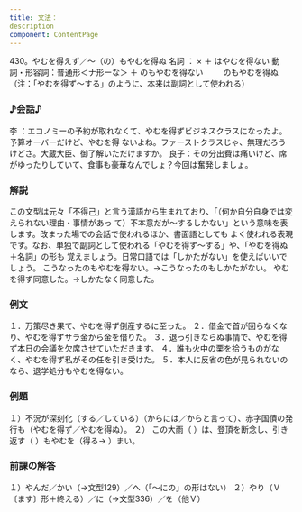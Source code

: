```yaml
---
title: 文法：
description
component: ContentPage
---
```



430。やむを得えず／～（の）もやむを得ぬ
名詞 ： × ＋ はやむを得ない
動詞・形容詞：普通形＜ナ形ーな＞ ＋ のもやむを得ない
        のもやむを得ぬ
（注：「やむを得ず～する」のように、本来は副詞として使われる）
### ♪会話♪
李 ：エコノミーの予約が取れなくて、やむを得ずビジネスクラスになったよ。予算オーバーだけど、やむを得 ないよね。ファーストクラスじゃ、無理だろうけどさ。大蔵大臣、御了解いただけますか。 良子：その分出費は痛いけど、席がゆったりしていて、食事も豪華なんでしょ？今回は奮発しましょ。
### 解説
この文型は元々「不得己」と言う漢語から生まれており、「（何か自分自身では変えられない理由・事情があっ て）不本意だが～するしかない」という意味を表します。改まった場での会話で使われるほか、書面語としても よく使われる表現です。なお、単独で副詞として使われる「やむを得ず～する」や、「やむを得ぬ＋名詞」の形も 覚えましょう。日常口語では「しかたがない」を使えばいいでしょう。
こうなったのもやむを得ない。→こうなったのもしかたがない。 やむを得ず同意した。→しかたなく同意した。
### 例文
１．万策尽き果て、やむを得ず倒産するに至った。
２．借金で首が回らなくなり、やむを得ずサラ金から金を借りた。
３．退っ引きならぬ事情で、やむを得ず本日の会議を欠席させていただきます。
４．誰も火中の栗を拾うものがなく、やむを得ず私がその任を引き受けた。
５．本人に反省の色が見られないのなら、退学処分もやむを得ない。
### 例題
１）不況が深刻化（する／している）（からには／からと言って）、赤字国債の発行も（やむを得ず／やむを得ぬ）。
２） この大雨（ ）は、登頂を断念し、引き返す（ ）もやむを（得る→ ）まい。
### 前課の解答
１）やんだ／かい（→文型129）／へ（「～にの」の形はない）
２）やり（Ｖ〔ます〕形＋終える）／に（→文型336）／を（他Ｖ）
